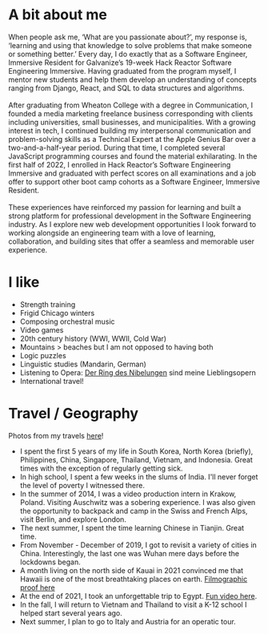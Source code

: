 
# A bit about me

When people ask me, ‘What are you passionate about?’, my response is, ‘learning and using that knowledge to solve problems that make someone or something better.’ Every day, I do exactly that as a Software Engineer, Immersive Resident for Galvanize’s 19-week Hack Reactor Software Engineering Immersive. Having graduated from the program myself, I mentor new students and help them develop an understanding of concepts ranging from Django, React, and SQL to data structures and algorithms.
<br/>
<br/>
After graduating from Wheaton College with a degree in Communication, I founded a media marketing freelance business corresponding with clients including universities, small businesses, and municipalities. With a growing interest in tech, I continued building my interpersonal communication and problem-solving skills as a Technical Expert at the Apple Genius Bar over a two-and-a-half-year period. During that time, I completed several JavaScript programming courses and found the material exhilarating. In the first half of 2022, I enrolled in Hack Reactor’s Software Engineering Immersive and graduated with perfect scores on all examinations and a job offer to support other boot camp cohorts as a Software Engineer, Immersive Resident.
<br/>
<br/>
These experiences have reinforced my passion for learning and built a strong platform for professional development in the Software Engineering industry. As I explore new web development opportunities I look forward to working alongside an engineering team with a love of learning, collaboration, and building sites that offer a seamless and memorable user experience.

# I like

- Strength training
- Frigid Chicago winters
- Composing orchestral music
- Video games
- 20th century history (WWI, WWII, Cold War)
- Mountains > beaches but I am not opposed to having both
- Logic puzzles
- Linguistic studies (Mandarin, German)
- Listening to Opera: [Der Ring des Nibelungen](https://music.apple.com/us/album/wagner-der-ring-des-nibelungen/1440775500) sind meine Lieblingsopern
- International travel!

# Travel / Geography

Photos from my travels [here](https://photos.app.goo.gl/Q1XL2w69a4iJ41SR8)!

- I spent the first 5 years of my life in South Korea, North Korea (briefly), Philippines, China, Singapore, Thailand, Vietnam, and Indonesia. Great times with the exception of regularly getting sick.
- In high school, I spent a few weeks in the slums of India. I'll never forget the level of poverty I witnessed there.
- In the summer of 2014, I was a video production intern in Krakow, Poland. Visiting Auschwitz was a sobering experience. I was also given the opportunity to backpack and camp in the Swiss and French Alps, visit Berlin, and explore London.
- The next summer, I spent the time learning Chinese in Tianjin. Great time.
- From November - December of 2019, I got to revisit a variety of cities in China. Interestingly, the last one was Wuhan mere days before the lockdowns began.
- A month living on the north side of Kauai in 2021 convinced me that Hawaii is one of the most breathtaking places on earth. [Filmographic proof here](https://www.youtube.com/watch?v=YsfReUXgoZY)
- At the end of 2021, I took an unforgettable trip to Egypt. [Fun video here](https://youtu.be/jw5NMPWivjc).
- In the fall, I will return to Vietnam and Thailand to visit a K-12 school I helped start several years ago.
- Next summer, I plan to go to Italy and Austria for an operatic tour.
